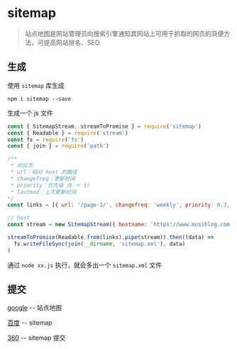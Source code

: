 # sitemap

> 站点地图是网站管理员向搜索引擎通知其网站上可用于抓取的网页的简便方法，可提高网站排名、SEO

## 生成

使用 `sitemap` 库生成

```shell
npm i sitemap --save
```

生成一个 js 文件

```js
const { SitemapStream, streamToPromise } = require('sitemap')
const { Readable } = require('stream')
const fs = require('fs')
const { join } = require('path')

/**
 * 对应页
 * url：相对 host 的路径
 * changefreq：更新时间
 * priority：优先级（0 ～ 1）
 * lastmod：上次更新时间
*/
const links = [{ url: '/page-1/', changefreq: 'weekly', priority: 0.3, lastmod: '202-07-26' }]

// host
const stream = new SitemapStream({ hostname: 'https://www.musiblog.com' })

streamToPromise(Readable.from(links).pipe(stream)).then((data) =>
  fs.writeFileSync(join(__dirname, 'sitemap.xml'), data)
)
```

通过 `node xx.js` 执行，就会多出一个 `sitemap.xml` 文件

## 提交

[google](https://search.google.com/search-console) -- 站点地图

[百度](https://ziyuan.baidu.com/linksubmit/index) -- sitemap

[360](https://zhanzhang.so.com/sitetool/sitemap) -- sitemap 提交





